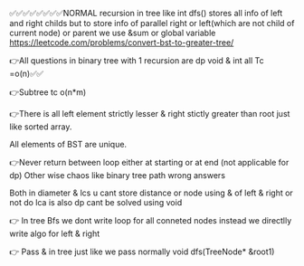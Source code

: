 
✅✅✅✅✅✅✅✅NORMAL recursion in tree like int dfs() stores all info of left and right childs but to store info of parallel right or left(which are not child of current node) or parent we use &sum or global variable 
https://leetcode.com/problems/convert-bst-to-greater-tree/

👉All questions in binary tree with 1 recursion are dp void & int all Tc =o(n)✅✅

👉Subtree tc o(n*m)

👉There is all left element strictly lesser & right stictly greater than root just like sorted array.

All elements of BST are unique.

👉Never return between loop either at starting or at end (not applicable for dp)
Other wise chaos like binary tree path wrong answers

Both in diameter & lcs u cant store distance or node using & of left & right or not do
lca is also dp cant be solved using void

👉 In tree Bfs we dont write loop for all conneted nodes instead we directlly write algo for left & right

👉 Pass & in tree just like we pass normally void dfs(TreeNode* &root1)
